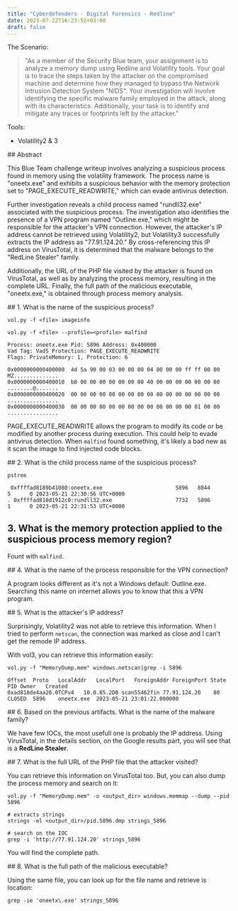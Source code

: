 ```yaml
---
title: "Cyberdefenders · Digital Forensics · Redline"
date: 2023-07-22T16:23:52+03:00
draft: false
---
```


The Scenario:

> "As a member of the Security Blue team, your assignment is to analyze a memory dump using Redline and Volatility tools. Your goal is to trace the steps taken by the attacker on the compromised machine and determine how they managed to bypass the Network Intrusion Detection System "NIDS". Your investigation will involve identifying the specific malware family employed in the attack, along with its characteristics. Additionally, your task is to identify and mitigate any traces or footprints left by the attacker."

Tools:

- Volatility2 & 3

## Abstract

This Blue Team challenge writeup involves analyzing a suspicious process found in memory using the volatility framework. The process name is "oneetx.exe" and exhibits a suspicious behavior with the memory protection set to "PAGE_EXECUTE_READWRITE," which can evade antivirus detection. 

Further investigation reveals a child process named "rundll32.exe" associated with the suspicious process. The investigation also identifies the presence of a VPN program named "Outline.exe," which might be responsible for the attacker's VPN connection. However, the attacker's IP address cannot be retrieved using Volatility2, but Volatility3 successfully extracts the IP address as "77.91.124.20." By cross-referencing this IP address on VirusTotal, it is determined that the malware belongs to the "RedLine Stealer" family. 

Additionally, the URL of the PHP file visited by the attacker is found on VirusTotal, as well as by analyzing the process memory, resulting in the complete URL. Finally, the full path of the malicious executable, "oneetx.exe," is obtained through process memory analysis.

## 1. What is the name of the suspicious process? 

```
vol.py -f <file> imageinfo
```

```
vol.py -f <file> --profile=<profile> malfind

Process: oneetx.exe Pid: 5896 Address: 0x400000
Vad Tag: VadS Protection: PAGE_EXECUTE_READWRITE
Flags: PrivateMemory: 1, Protection: 6

0x0000000000400000  4d 5a 90 00 03 00 00 00 04 00 00 00 ff ff 00 00   MZ..............
0x0000000000400010  b8 00 00 00 00 00 00 00 40 00 00 00 00 00 00 00   ........@.......
0x0000000000400020  00 00 00 00 00 00 00 00 00 00 00 00 00 00 00 00   ................
0x0000000000400030  00 00 00 00 00 00 00 00 00 00 00 00 00 01 00 00   ................
```

PAGE_EXECUTE_READWRITE allows the program to modify its code or be modified by another process during execution. This could help to evade antivirus detection. When `malfind` found something, it's likely a bad new as it scan the image to find injected code blocks.

## 2. What is the child process name of the suspicious process?

```
pstree

 0xffffad8189b41080:oneetx.exe                       5896   8844      5      0 2023-05-21 22:30:56 UTC+0000
. 0xffffad818d1912c0:rundll32.exe                    7732   5896      1      0 2023-05-21 22:31:53 UTC+0000
```

## 3. What is the memory protection applied to the suspicious process memory region? 

Fount with `malfind`.

## 4. What is the name of the process responsible for the VPN connection?

A program looks different as it's not a Windows default: Outline.exe. Searching this name on internet allows you to know that this a VPN program.

## 5. What is the attacker's IP address? 

Surprisingly, Volatility2 was not able to retrieve this information. When I tried to perform `netscan`, the connection was marked as close and I can't get the remode IP address.

With vol3, you can retrieve this information easily:

```
vol.py -f "MemoryDump.mem" windows.netscan|grep -i 5896

Offset	Proto	LocalAddr	LocalPort	ForeignAddr	ForeignPort	State	PID	Owner	Created
0xad818de4aa20.0TCPv4	10.0.85.2DB scan55462fin 77.91.124.20    80             CLOSED	5896	oneetx.exe	2023-05-21 23:01:22.000000
```

## 6. Based on the previous artifacts. What is the name of the malware family? 

We have few IOCs, the most usefull one is probably the IP address. Using VirusTotal, in the details section, on the Google results part, you will see that is a **RedLine Stealer**.

## 7. What is the full URL of the PHP file that the attacker visited? 

You can retrieve this information on VirusTotal too. But, you can also dump the process memory and search on it:

```
vol.py -f "MemoryDump.mem" -o <output_dir> windows.memmap --dump --pid 5896

# extracts strings
strings -el <output_dir>/pid.5896.dmp strings_5896

# search on the IOC
grep -i 'http://77.91.124.20' strings_5896
```

You will find the complete path.

## 8. What is the full path of the malicious executable? 

Using the same file, you can look up for the file name and retrieve is location:

```
grep -ie 'oneetx\.exe' strings_5896
```
